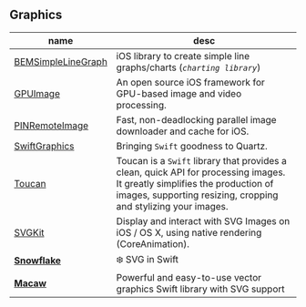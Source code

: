 ## Graphics

 name | desc |
------|------|
[BEMSimpleLineGraph](https://github.com/Boris-Em/BEMSimpleLineGraph) | iOS library to create simple line graphs/charts (*`charting library`*)
[GPUImage](https://github.com/BradLarson/GPUImage) | An open source iOS framework for GPU-based image and video processing.
[PINRemoteImage](https://github.com/pinterest/PINRemoteImage) | Fast, non-deadlocking parallel image downloader and cache for iOS.
[SwiftGraphics](https://github.com/schwa/SwiftGraphics) | Bringing `Swift` goodness to Quartz.
[Toucan](https://github.com/gavinbunney/Toucan) | Toucan is a `Swift` library that provides a clean, quick API for processing images. It greatly simplifies the production of images, supporting resizing, cropping and stylizing your images.
[SVGKit](https://github.com/SVGKit/SVGKit) | Display and interact with SVG Images on iOS / OS X, using native rendering (CoreAnimation).
**[Snowflake](https://github.com/onmyway133/Snowflake)** | ❄️ SVG in Swift
**[Macaw](https://github.com/exyte/Macaw)** | Powerful and easy-to-use vector graphics Swift library with SVG support
